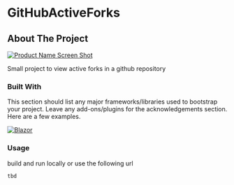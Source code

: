 # GitHubActiveForks

<!-- ABOUT THE PROJECT -->
## About The Project

[![Product Name Screen Shot][product-screenshot]](https://example.com)

Small project to view active forks in a github repository

### Built With

This section should list any major frameworks/libraries used to bootstrap your project. Leave any add-ons/plugins for the acknowledgements section. Here are a few examples.

[![Blazor][Blazor]][Blazor-url]

### Usage

build and run locally or use the following url

  ```sh
  tbd
  ```


[Blazor]: https://img.shields.io/badge/Blazor-blueviolet?style=for-the-badge&logo=blazor&logoColor=white
[Blazor-url]: https://learn.microsoft.com/en-us/aspnet/core/blazor/
[product-screenshot]: Images/screenshot.png
